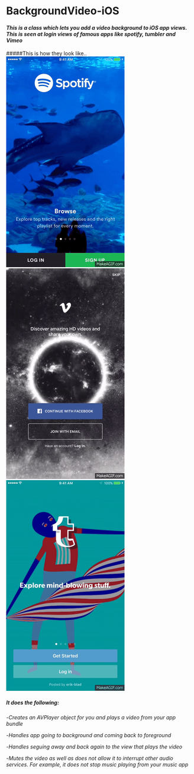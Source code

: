 # BackgroundVideo-iOS
#### *This is a class which lets you add a video background to iOS app views. This is seen at login views of famous apps like spotify, tumbler and Vimeo*
#####This is how they look like.. 
![alt text](Screenshots/SpotifyGif.gif "Spotify") ![alt text](Screenshots/VimeoGif.gif "Vimeo") ![alt text](Screenshots/TumblerGif.gif "Tumbler")
##### It does the following: 
-*Creates an AVPlayer object for you and plays a video from your app bundle*

-*Handles app going to background and coming back to foreground*

-*Handles seguing away and back again to the view that plays the video*

-*Mutes the video as well as does not allow it to interrupt other audio services. For example, it does not stop music playing from your music app*
